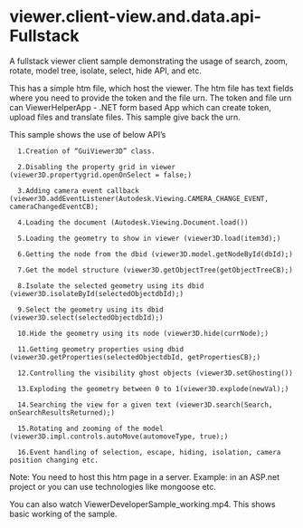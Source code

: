 viewer.client-view.and.data.api-Fullstack
=========================================

A fullstack viewer client sample demonstrating the usage of search, zoom, rotate, model tree, isolate, select, hide API, and etc.

This has a simple htm file, which host the viewer. The htm file has text fields where you need to provide the token and the file urn. 
The token and file urn can ViewerHelperApp - .NET form based App which can create token, upload files and translate files. This sample give back the urn.

This sample shows the use of below API’s

      1.Creation of “GuiViewer3D” class.
      
      2.Disabling the property grid in viewer (viewer3D.propertygrid.openOnSelect = false;)
      
      3.Adding camera event callback (viewer3D.addEventListener(Autodesk.Viewing.CAMERA_CHANGE_EVENT, cameraChangedEventCB);
      
      4.Loading the document (Autodesk.Viewing.Document.load())
      
      5.Loading the geometry to show in viewer (viewer3D.load(item3d);)
      
      6.Getting the node from the dbid (viewer3D.model.getNodeById(dbId);)
      
      7.Get the model structure (viewer3D.getObjectTree(getObjectTreeCB);)
      
      8.Isolate the selected geometry using its dbid (viewer3D.isolateById(selectedObjectdbId);)
      
      9.Select the geometry using its dbid (viewer3D.select(selectedObjectdbId);)
      
      10.Hide the geometry using its node (viewer3D.hide(currNode);)
      
      11.Getting geometry properties using dbid (viewer3D.getProperties(selectedObjectdbId, getPropertiesCB);) 
      
      12.Controlling the visibility ghost objects (viewer3D.setGhosting()) 
      
      13.Exploding the geometry between 0 to 1(viewer3D.explode(newVal);)
      
      14.Searching the view for a given text (viewer3D.search(Search, onSearchResultsReturned);)
      
      15.Rotating and zooming of the model (viewer3D.impl.controls.autoMove(automoveType, true);)
      
      16.Event handling of selection, escape, hiding, isolation, camera position changing etc. 

Note: You need to host this htm page in a server. Example: in an ASP.net project or you can use technologies like mongoose etc. 

You can also watch ViewerDeveloperSample_working.mp4. This shows basic working of the sample.
